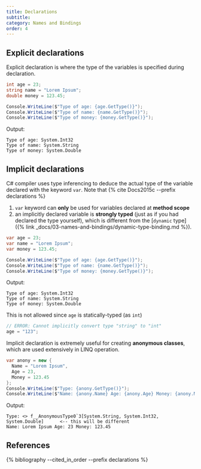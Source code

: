 ```yaml
---
title: Declarations
subtitle:
category: Names and Bindings
order: 4
---
```


## Explicit declarations
Explicit declaration is where the type of the variables is specified during declaration.

```cs
int age = 23;
string name = "Lorem Ipsum";
double money = 123.45;

Console.WriteLine($"Type of age: {age.GetType()}");
Console.WriteLine($"Type of name: {name.GetType()}");
Console.WriteLine($"Type of money: {money.GetType()}");
```

Output:

```
Type of age: System.Int32
Type of name: System.String
Type of money: System.Double
```

## Implicit declarations

C# compiler uses type inferencing to deduce the actual type of the variable declared with the keyword `var`. Note that {% cite Docs2015c --prefix declarations %}

1. `var` keyword can **only** be used for variables declared at **method scope**
1. an implicitly declared variable is **strongly typed** (just as if you had declared the type yourself), which is different from the [`dynamic` type]({% link _docs/03-names-and-bindings/dynamic-type-binding.md %}).

```cs
var age = 23;
var name = "Lorem Ipsum";
var money = 123.45;

Console.WriteLine($"Type of age: {age.GetType()}");
Console.WriteLine($"Type of name: {name.GetType()}");
Console.WriteLine($"Type of money: {money.GetType()}");
```

Output:

```
Type of age: System.Int32
Type of name: System.String
Type of money: System.Double
```

This is not allowed since `age` is statically-typed (as `int`)

```cs
// ERROR: Cannot implicitly convert type "string" to "int"
age = "123";
```

Implicit declaration is extremely useful for creating **anonymous classes**, which are used extensively in LINQ operation.

```cs
var anony = new {
  Name = "Lorem Ipsum",
  Age = 23,
  Money = 123.45
};
Console.WriteLine($"Type: {anony.GetType()}");
Console.WriteLine($"Name: {anony.Name} Age: {anony.Age} Money: {anony.Money}");
```

Output:

```
Type: <> f__AnonymousType0`3[System.String, System.Int32, System.Double]      <-- this will be different
Name: Lorem Ipsum Age: 23 Money: 123.45
```

## References

{% bibliography --cited_in_order --prefix declarations %}